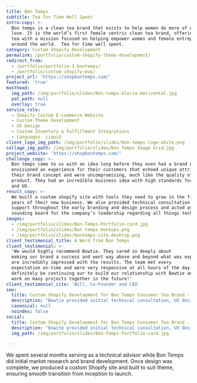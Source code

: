 ```yaml
---
title: Bon Temps
subtitle: Tea for Time Well Spent
intro-copy: >-
  Bon temps is a clean tea brand that exists to help women do more of what they
  love. It is the world’s first female centric clean tea brand, offering premium
  tea with a mission focused on helping empower women and female entrepreneurs
  around the world.  Tea for time well spent.
category: Custom Shopify Development
permalink: /portfolio/custom-shopify-theme-development/
redirect_from:
  - /portfolio/portfolio-3-bontemps/
  - /portfolio/custom-shopify-mvp/
project_url: 'https://shopbontemps.com/'
featured: 'true'
masthead:
  img_path: /img/portfolio/slides/Bon-temps-Gloria-Horizontal.jpg
  pat_path: null
  overlay: true
service_role:
  - Shopify Custom E-commerce Website
  - Custom Theme Development
  - UX Design
  - Custom Inventory & Fulfillment Integrations
  - Languages- Liquid
client_logo_img_path: /img/portfolio/slides/bon-temps-logo-white.png
collage_img_path: /img/portfolio/slides/Bon Temps Image Grid.jpg
project_website: 'https://shopbontemps.com/'
challenge_copy: >-
  Bon temps came to us with an idea long before they even had a brand name. They
  envisioned an experience for their customers that echoed unique attributes for
  their brand concept and were uncompromising, much like the quality of their
  product. They had an incredible business idea with high standards for design
  and UX.
result_copy: >-
  We built a custom shopify site with tools they need to grow in the first few
  years of their new business. We also provided technical consultation and
  support throughout the early branding and design process and acted as a
  sounding board for the company’s leadership regarding all things tech.
images:
  - /img/portfolio/slides/Bon-Temps-Portfolio-card.jpg
  - /img/portfolio/slides/Bon temps mockups.png
  - /img/portfolio/slides/bontemps-site-desktop.png
client_testimonial_title: A Word from Bon Temps
client_testimonial: >-
  'We would highly recommend Bowtie. They cared so deeply about
  making our brand a success and went way above and beyond what was expected. We
  are incredibly impressed with the results. The team met every
  expectation on-time and were very responsive at all hours of the day. We will
  definitely be continuing our to build our relationship with Bowtie and hope to
  work on many projects together in the future!'
client_testimonial_cite: 'Will, Co-Founder and CEO'
seo:
  title: Custom Shopify Development for Bon Temps Consumer Tea Brand - Bowtie
  description: "Bowtie provided initial technical consultation, UX design review, and built a custom Shopify site, and acted as a sounding board for the company’s leadership regarding eCommerce tools and tactics."
  canonical: null
  noindex: false
social:
  title: Custom Shopify Development for Bon Temps Consumer Tea Brand - Bowtie
  description: "Bowite provided initial technical consultation, UX design review, and built a custom Shopify site, and acted as a sounding board for the company’s leadership regarding eCommerce tools and tactics."
  img_path: /img/portfolio/slides/Bon-Temps-Portfolio-card.jpg

---
```



We spent several months serving as a technical advisor while Bon Temps did initial market research and brand development. Once design was complete, we produced a custom Shopify site and built to suit theme, ensuring smooth transition from inception to launch.
